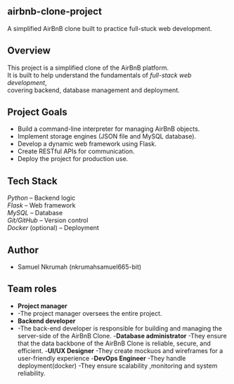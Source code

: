## airbnb-clone-project
A  simplified AirBnB clone built to practice full-stuck web development.
## Overview
This project is a simplified clone of the AirBnB platform.  
It is built to help understand the fundamentals of *full-stack web development*,  
covering backend, database management and deployment.

## Project Goals
- Build a command-line interpreter for managing AirBnB objects.  
- Implement storage engines (JSON file and MySQL database).  
- Develop a dynamic web framework using Flask.  
- Create RESTful APIs for communication.  
- Deploy the project for production use.

## Tech Stack
 *Python* – Backend logic  
 *Flask* – Web framework  
 *MySQL* – Database   
 *Git/GitHub* – Version control  
*Docker* (optional) – Deployment

## Author
- Samuel Nkrumah (nkrumahsamuel665-bit)

## Team roles
- **Project manager**
-  -The project manager oversees the entire project.
- **Backend developer**
- -The back-end developer is responsible for building and managing the server-side of the AirBnB Clone.
-**Database administrator**
  -They ensure that the data backbone of the AirBnB Clone is reliable, secure, and efficient.
-**UI/UX Designer**
  -They create mockuos and wireframes for a user-friendly experience
-**DevOps Engineer**
  -They handle deployment(docker) -They ensure scalability ,monitoring and system reliability.

